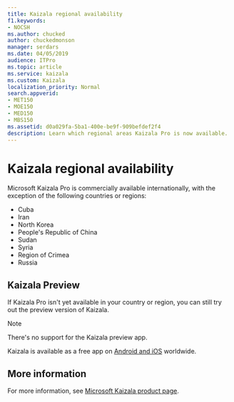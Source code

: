 ```yaml
---
title: Kaizala regional availability
f1.keywords:
- NOCSH
ms.author: chucked
author: chuckedmonson
manager: serdars
ms.date: 04/05/2019
audience: ITPro
ms.topic: article
ms.service: kaizala
ms.custom: Kaizala
localization_priority: Normal
search.appverid:
- MET150
- MOE150
- MED150
- MBS150
ms.assetid: d0a029fa-5ba1-400e-be9f-909befdef2f4
description: Learn which regional areas Kaizala Pro is now available.
---
```


# Kaizala regional availability

Microsoft Kaizala Pro is commercially available internationally, with the exception of the following countries or regions:

- Cuba
- Iran
- North Korea
- People's Republic of China
- Sudan
- Syria
- Region of Crimea
- Russia 

## Kaizala Preview

If Kaizala Pro isn't yet available in your country or region, you can still try out the preview version of Kaizala.

> [!NOTE]
> There's no support for the Kaizala preview app.

Kaizala is available as a free app on [Android and iOS](https://products.office.com/business/microsoft-kaizala) worldwide.

## More information

For more information, see [Microsoft Kaizala product page](https://products.office.com/business/microsoft-kaizala).

